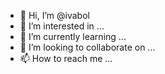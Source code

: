 - 👋 Hi, I’m @ivabol
- 👀 I’m interested in ...
- 🌱 I’m currently learning ...
- 💞️ I’m looking to collaborate on ...
- 📫 How to reach me ...

<!---
ivabol/ivabol is a ✨ special ✨ repository because its `README.md` (this file) appears on your GitHub profile.
You can click the Preview link to take a look at your changes.
--->
